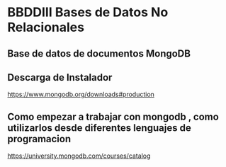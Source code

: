# BBDDIII Bases de Datos No Relacionales

## Base de datos de documentos MongoDB


## Descarga de Instalador 

https://www.mongodb.org/downloads#production


## Como empezar a trabajar con mongodb , como utilizarlos desde diferentes lenguajes de programacion

https://university.mongodb.com/courses/catalog